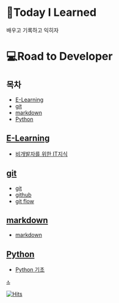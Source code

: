 # 📖Today I Learned
배우고 기록하고 익히자
# 💻Road to Developer
## 목차
* [E-Learning](#e-learning)
* [git](#git)
* [markdown](#markdown)
* [Python](#python)

## [E-Learning](/E-Learning/)
* [비개발자를 위한 IT지식](/E-Learning/%EB%B9%84%EA%B0%9C%EB%B0%9C%EC%9E%90%EB%A5%BC%20%EC%9C%84%ED%95%9C%20IT%EC%A7%80%EC%8B%9D.md)

## [git](/git/)
* [git](/git/git.md)
* [github](/git/github.md)
* [git flow](/git/git_flow.md)

## [markdown](/markdown/)
* [markdown](markdown/markdown.md)

## [Python](/Python/)
* [Python 기초](/Python/Python%20%EA%B8%B0%EC%B4%88.md)

[🔝](#📖today-i-learned)

[![Hits](https://hits.seeyoufarm.com/api/count/incr/badge.svg?url=https%3A%2F%2Fgithub.com%2Fiblug%2FTIL&count_bg=%2379C83D&title_bg=%23555555&icon=&icon_color=%23E7E7E7&title=hits&edge_flat=false)](https://hits.seeyoufarm.com)